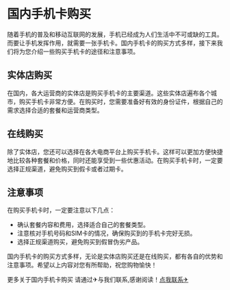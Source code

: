 # 国内手机卡购买

随着手机的普及和移动互联网的发展，手机已经成为人们生活中不可或缺的工具。而要让手机发挥作用，就需要一张手机卡。国内手机卡的购买方式多样，接下来我们将为您介绍一些购买手机卡的途径和注意事项。

## 实体店购买

在国内，各大运营商的实体店是购买手机卡的主要渠道。这些实体店遍布各个城市，购买手机卡非常方便。在购买时，您需要准备好有效的身份证件，根据自己的需求选择合适的套餐和运营商类型。

## 在线购买

除了实体店，您还可以选择在各大电商平台上购买手机卡。这样可以更加方便快捷地比较各种套餐和价格，同时还能享受到一些优惠活动。在购买手机卡时，一定要选择正规渠道，避免购买到假卡或者过期卡。

## 注意事项

在购买手机卡时，一定要注意以下几点：

- 确认套餐内容和费用，选择适合自己的套餐类型。
- 注意核对手机号码和SIM卡的情况，确保购买到的手机卡完好无损。
- 选择正规渠道购买，避免购买到假冒伪劣产品。

国内手机卡的购买方式多样，无论是实体店购买还是在线购买，都有各自的优势和注意事项。希望以上内容对您有所帮助，祝您购物愉快！

更多关于国内手机卡购买 请通过✈与我们联系,感谢阅读！[点我联系✈](https://chat.G208.com)